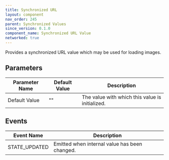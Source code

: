 ```yaml
---
title: Synchronized URL
layout: component
nav_order: 245
parent: Synchronized Values
since_version: 0.1.0
component_name: Synchronized URL Value
networked: true
---
```


Provides a synchronized URL value which may be used for loading images.

## Parameters

| Parameter Name | Default Value | Description                                     |
|----------------|---------------|-------------------------------------------------|
| Default Value  | ""            | The value with which this value is initialized. |

## Events

| Event Name    | Description                                   |
|---------------|-----------------------------------------------|
| STATE_UPDATED | Emitted when internal value has been changed. |
